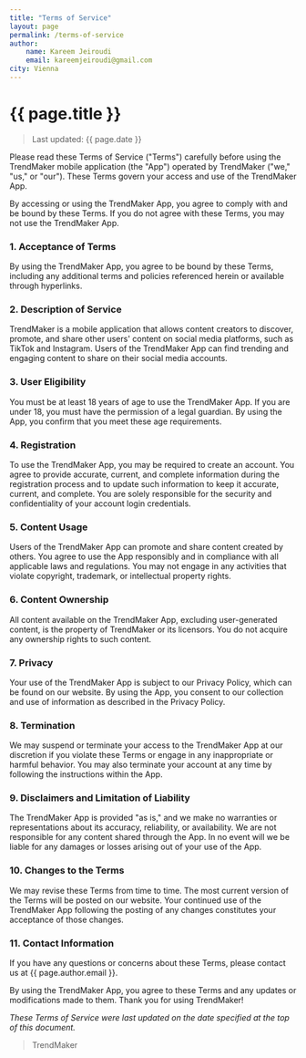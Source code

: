 ```yaml
---
title: "Terms of Service"
layout: page
permalink: /terms-of-service
author:
    name: Kareem Jeiroudi
    email: kareemjeiroudi@gmail.com
city: Vienna
---
```


# {{ page.title }}

> Last updated: {{ page.date }}

Please read these Terms of Service ("Terms") carefully before using the TrendMaker mobile application (the "App") operated by TrendMaker ("we," "us," or "our"). These Terms govern your access and use of the TrendMaker App.

By accessing or using the TrendMaker App, you agree to comply with and be bound by these Terms. If you do not agree with these Terms, you may not use the TrendMaker App.

### 1. Acceptance of Terms

By using the TrendMaker App, you agree to be bound by these Terms, including any additional terms and policies referenced herein or available through hyperlinks.

### 2. Description of Service

TrendMaker is a mobile application that allows content creators to discover, promote, and share other users' content on social media platforms, such as TikTok and Instagram. Users of the TrendMaker App can find trending and engaging content to share on their social media accounts.

### 3. User Eligibility

You must be at least 18 years of age to use the TrendMaker App. If you are under 18, you must have the permission of a legal guardian. By using the App, you confirm that you meet these age requirements.

### 4. Registration

To use the TrendMaker App, you may be required to create an account. You agree to provide accurate, current, and complete information during the registration process and to update such information to keep it accurate, current, and complete. You are solely responsible for the security and confidentiality of your account login credentials.

### 5. Content Usage

Users of the TrendMaker App can promote and share content created by others. You agree to use the App responsibly and in compliance with all applicable laws and regulations. You may not engage in any activities that violate copyright, trademark, or intellectual property rights.

### 6. Content Ownership

All content available on the TrendMaker App, excluding user-generated content, is the property of TrendMaker or its licensors. You do not acquire any ownership rights to such content.

### 7. Privacy

Your use of the TrendMaker App is subject to our Privacy Policy, which can be found on our website. By using the App, you consent to our collection and use of information as described in the Privacy Policy.

### 8. Termination

We may suspend or terminate your access to the TrendMaker App at our discretion if you violate these Terms or engage in any inappropriate or harmful behavior. You may also terminate your account at any time by following the instructions within the App.

### 9. Disclaimers and Limitation of Liability

The TrendMaker App is provided "as is," and we make no warranties or representations about its accuracy, reliability, or availability. We are not responsible for any content shared through the App. In no event will we be liable for any damages or losses arising out of your use of the App.

### 10. Changes to the Terms

We may revise these Terms from time to time. The most current version of the Terms will be posted on our website. Your continued use of the TrendMaker App following the posting of any changes constitutes your acceptance of those changes.

### 11. Contact Information

If you have any questions or concerns about these Terms, please contact us at {{ page.author.email }}.

By using the TrendMaker App, you agree to these Terms and any updates or modifications made to them. Thank you for using TrendMaker!

*These Terms of Service were last updated on the date specified at the top of this document.*

> TrendMaker

